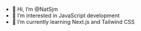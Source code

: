 - 👋 Hi, I’m @NatSjm
- 👀 I’m interested in JavaScript development
- 🌱 I’m currently learning Next.js and Tailwind CSS
